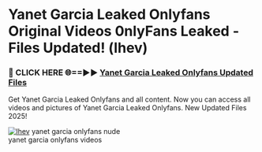 # Yanet Garcia Leaked Onlyfans Original Videos 0nlyFans Leaked - Files Updated! (lhev)

<h3>🔴 CLICK HERE 🌐==►► <a href="https://tinyurl.com/ms9xzufz" rel="nofollow">Yanet Garcia Leaked Onlyfans Updated Files</a></h3>

Get Yanet Garcia Leaked Onlyfans and all content. Now you can access all videos and pictures of Yanet Garcia Leaked Onlyfans. New Updated Files 2025!

[![lhev](https://i.imgur.com/PQ7UWWw.gif)](https://tinyurl.com/ms9xzufz)
yanet garcia onlyfans nude<br>
yanet garcia onlyfans videos